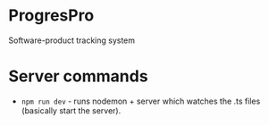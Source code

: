 # ProgresPro
Software-product tracking system 


# Server commands
- `npm run dev` - runs nodemon + server which watches the .ts files (basically start the server).
